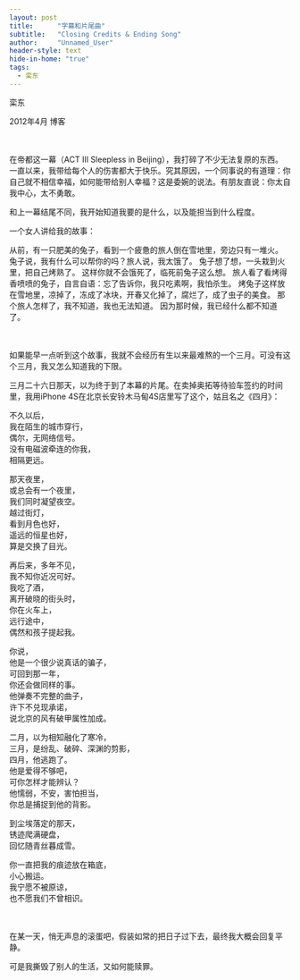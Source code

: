 ```yaml
---
layout: post
title: 		"字幕和片尾曲"
subtitle: 	"Closing Credits & Ending Song"
author: 	"Unnamed_User"
header-style: text
hide-in-home: "true"
tags:
  - 栾东
---
```


栾东

2012年4月 博客

　　

在帝都这一幕（ACT III Sleepless in Beijing），我打碎了不少无法复原的东西。一直以来，我带给每个人的伤害都大于快乐。究其原因，一个同事说的有道理：你自己就不相信幸福，如何能带给别人幸福？这是委婉的说法。有朋友直说：你太自我中心，太不勇敢。

和上一幕结尾不同，我开始知道我要的是什么，以及能担当到什么程度。

一个女人讲给我的故事：

从前，有一只肥美的兔子，看到一个疲惫的旅人倒在雪地里，旁边只有一堆火。 
兔子说，我有什么可以帮你的吗？旅人说，我太饿了。 
兔子想了想，一头栽到火里，把自己烤熟了。 
这样你就不会饿死了，临死前兔子这么想。 
旅人看了看烤得香喷喷的兔子，自言自语：忘了告诉你，我只吃素啊，我怕杀生。 
烤兔子这样放在雪地里，凉掉了，冻成了冰块，开春又化掉了，腐烂了，成了虫子的美食。 
那个旅人怎样了，我不知道，我也无法知道。 
因为那时候，我已经什么都不知道了。 

　　

如果能早一点听到这个故事，我就不会经历有生以来最难熬的一个三月。可没有这个三月，我又怎么知道我的下限。

三月二十六日那天，以为终于到了本幕的片尾。在卖掉奥拓等待验车签约的时间里，我用iPhone 4S在北京长安铃木马甸4S店里写了这个，姑且名之《四月》：

不久以后，  
我在陌生的城市穿行，  
偶尔，无网络信号。  
没有电磁波牵连的你我，  
相隔更远。  

那天夜里，  
或总会有一个夜里，  
我们同时凝望夜空。  
越过街灯，  
看到月色也好，  
遥远的恒星也好，  
算是交换了目光。  

再后来，多年不见，  
我不知你近况可好。  
我吃了酒，  
离开破晓的街头时，  
你在火车上，  
远行途中，  
偶然和孩子提起我。  

你说，  
他是一个很少说真话的骗子，  
可回到那一年，  
你还会做同样的事。  
他弹奏不完整的曲子，  
许下不兑现承诺，  
说北京的风有破甲属性加成。  

二月，以为相知融化了寒冷，  
三月，是纷乱、破碎、深渊的剪影，  
四月，他逃跑了。  
他是爱得不够吧，  
可你怎样才能辨认？  
他懦弱，不安，害怕担当，  
你总是捕捉到他的背影。  

到尘埃落定的那天，  
锈迹爬满硬盘，  
回忆随青丝暮成雪。  

你一直把我的痕迹放在箱底，  
小心搬运。  
我宁愿不被原谅，  
也不愿我们不曾相识。  

　　

在某一天，悄无声息的滚蛋吧，假装如常的把日子过下去，最终我大概会回复平静。

可是我撕毁了别人的生活，又如何能赎罪。

　　
